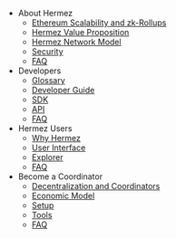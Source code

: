 - About Hermez
    - [Ethereum Scalability and zk-Rollups](about/scalability.md)
    - [Hermez Value Proposition](about/value-proposition.md)
    - [Hermez Network Model](about/model.md)
    - [Security](about/security.md)
    - [FAQ](about/faq.md)
- Developers
    - [Glossary](developers/glossary.md)
    - [Developer Guide](developers/dev-guide.md)
    - [SDK](developers/sdk.md)
    - [API](developers/api.md)
    - [FAQ](developers/faq.md)
- Hermez Users
    - [Why Hermez](users/why-hermez.md)
    - [User Interface](users/user-interface.md)
    - [Explorer](users/explorer.md)
    - [FAQ](users/faq.md)
- Become a Coordinator
    - [Decentralization and Coordinators](coordinator/decentralization.md)
    - [Economic Model](coordinator/economic-model.md)
    - [Setup](coordinator/setup.md)
    - [Tools](coordinator/tools.ms)
    - [FAQ](coordinator/faq.md)
